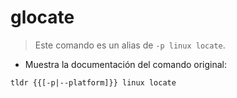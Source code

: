 # glocate

> Este comando es un alias de `-p linux locate`.

- Muestra la documentación del comando original:

`tldr {{[-p|--platform]}} linux locate`
